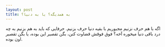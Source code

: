 ```yaml
---
layout: post
title: به همدیگه؟ یا به دنیا؟
---
```


اگه با هم حرف نزنیم مجبوریم با بقیه دنیا حرف بزنیم. حرفایی که باید به هم بزنیم به چه درد باقی دنیا میخوره آخه؟ فوق فوقش قضاوت کنن، بگن تقصیر این بوده، یا بگن تقصیر اون بوده.
